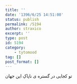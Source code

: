 ```yaml
---
title: ''
date: '1396/6/25 14:51:00'
status: publish
permalink: /5194
author: straxico
excerpt: ''
type: post
id: 5194
category:
    - tytomood
tag: []
post_format: []
---
```

تو کجایی در گستره ی ناپاکِ این جهان